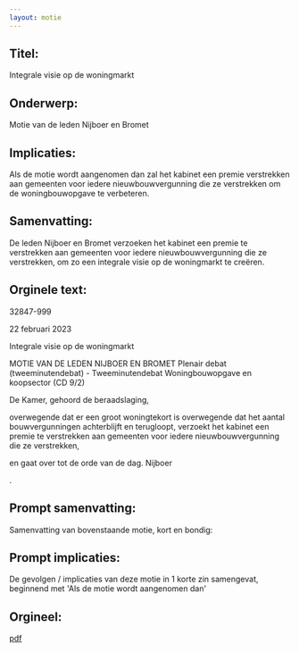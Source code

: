 ```yaml
---
layout: motie
---
```

## Titel:
Integrale visie op de woningmarkt
## Onderwerp:
Motie van de leden Nijboer en Bromet
## Implicaties:

Als de motie wordt aangenomen dan zal het kabinet een premie verstrekken aan gemeenten voor iedere nieuwbouwvergunning die ze verstrekken om de woningbouwopgave te verbeteren.
## Samenvatting:

De leden Nijboer en Bromet verzoeken het kabinet een premie te verstrekken aan gemeenten voor iedere nieuwbouwvergunning die ze verstrekken, om zo een integrale visie op de woningmarkt te creëren.
## Orginele text:


32847-999

22 februari 2023

Integrale visie op de woningmarkt

MOTIE VAN DE LEDEN NIJBOER EN BROMET
Plenair debat (tweeminutendebat) - Tweeminutendebat Woningbouwopgave en koopsector (CD 9/2)

De Kamer,
gehoord de beraadslaging,

overwegende dat er een groot woningtekort is
overwegende dat het aantal bouwvergunningen
achterblijft en terugloopt,
verzoekt het kabinet een premie te verstrekken aan
gemeenten voor iedere nieuwbouwvergunning die ze
verstrekken,

en gaat over tot de orde van de dag.
Nijboer

.


## Prompt samenvatting:
Samenvatting van bovenstaande motie, kort en bondig:


## Prompt implicaties:
De gevolgen / implicaties van deze motie in 1 korte zin samengevat, beginnend met 'Als de motie wordt aangenomen dan' 

## Orgineel:
[pdf](https://gegevensmagazijn.tweedekamer.nl/OData/v4/2.0/Document(249ad495-e763-4e8e-b899-25815d02fee6)/resource)
